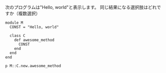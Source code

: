 次のプログラムは"Hello, world"と表示します。
同じ結果になる選択肢はどれですか（複数選択）

```
module M
  CONST = "Hello, world"

  class C
    def awesome_method
      CONST
    end
  end
end

p M::C.new.awesome_method
```
